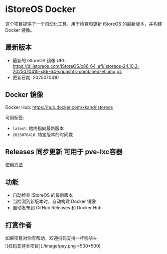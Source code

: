 # iStoreOS Docker

这个项目提供了一个自动化工具，用于检查和更新 iStoreOS 的最新版本，并构建 Docker 镜像。

## 最新版本

- 最新的 iStoreOS 镜像 URL:
  https://dl.istoreos.com/iStoreOS/x86_64_efi/istoreos-24.10.2-2025070410-x86-64-squashfs-combined-efi.img.gz
- 更新日期: 2025070410

## Docker 镜像

Docker Hub: https://hub.docker.com/xkand/istoreos

可用标签:
- `latest`: 始终指向最新版本
- `2025070410`: 特定版本的时间戳

## Releases 同步更新 可用于 pve-lxc容器

[使用方法](./docker.md)

## 功能

- 自动检查 iStoreOS 的最新版本
- 当检测到新版本时，自动构建 Docker 镜像
- 自动发布到 GitHub Releases 和 Docker Hub

## 打赏作者
如果项目对你有帮助，欢迎扫码支持一杯咖啡☕️  
![扫码支持本项目](./image/pay.png  =500*500)